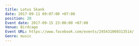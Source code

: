 ```yaml
---
title: Lotus Skank
date: 2017-09-11 09:07:00 +07:00
position: 20
Event date: 2017-09-15 23:00:00 +07:00
Venue: Birdcage
Event URL: https://www.facebook.com/events/245431069313514/
Genre: music
---
```


